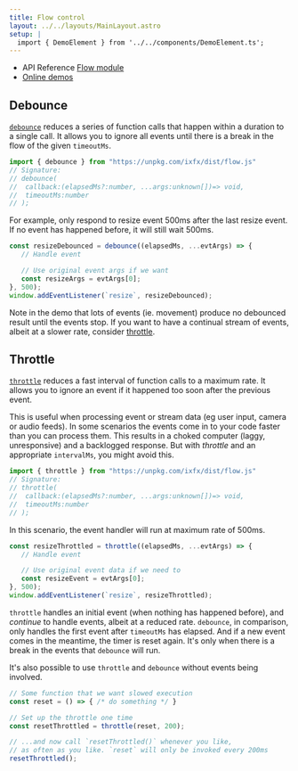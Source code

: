 ```yaml
---
title: Flow control
layout: ../../layouts/MainLayout.astro
setup: |
  import { DemoElement } from '../../components/DemoElement.ts';
---
```


<div class="tip"><ul>
<li>API Reference <a href="https://clinth.github.io/ixfx/modules/Flow.html">Flow module</a></li>
<li><a href="https://clinth.github.io/ixfx-demos/flow/">Online demos</a></li>
</ul></div>


## Debounce

[`debounce`](https://clinth.github.io/ixfx/functions/Flow.debounce.html) reduces a series of function calls that happen within a duration to a single call. It allows you to ignore all events until there is a break in the flow of the given `timeoutMs`.

```js
import { debounce } from "https://unpkg.com/ixfx/dist/flow.js"
// Signature:
// debounce(
//  callback:(elapsedMs?:number, ...args:unknown[])=> void, 
//  timeoutMs:number
// );
```

For example, only respond to resize event 500ms after the last resize event. If no event has happened before, it will still wait 500ms.

```js
const resizeDebounced = debounce((elapsedMs, ...evtArgs) => {
   // Handle event

   // Use original event args if we want
   const resizeArgs = evtArgs[0];
}, 500);
window.addEventListener(`resize`, resizeDebounced);
```

<demo-element title="Debounce pointermove event" src="/flow/debounce/" />

Note in the demo that lots of events (ie. movement) produce no debounced result until the events stop. If you want to have a continual stream of events, albeit at a slower rate, consider [throttle](#throttle).

## Throttle

[`throttle`](https://clinth.github.io/ixfx/modules/Flow.html#throttle) reduces a fast interval of function calls to a maximum rate. It allows you to ignore an event if it happened too soon after the previous event.

This is useful when processing event or stream data (eg user input, camera or audio feeds). In some scenarios the events come in to your code faster than you can process them. This results in a choked computer (laggy, unresponsive) and a backlogged response. But with _throttle_ and an appropriate `intervalMs`, you might avoid this.

```js
import { throttle } from "https://unpkg.com/ixfx/dist/flow.js"
// Signature:
// throttle(
//  callback:(elapsedMs?:number, ...args:unknown[])=> void, 
//  timeoutMs:number
// );
```

In this scenario, the event handler will run at maximum rate of 500ms.

```js
const resizeThrottled = throttle((elapsedMs, ...evtArgs) => {
   // Handle event

   // Use original event data if we need to
   const resizeEvent = evtArgs[0];
}, 500);
window.addEventListener(`resize`, resizeThrottled);
```

<demo-element title="Throttle pointer move events" src="/flow/throttle/" />

`throttle` handles an initial event (when nothing has happened before), and _continue_ to handle events, albeit at a reduced rate. `debounce`, in comparison, only handles the first event after `timeoutMs` has elapsed. And if a new event comes in the meantime, the timer is reset again. It's only when there is a break in the events that `debounce` will run.

It's also possible to use `throttle` and `debounce` without events being involved.

```js
// Some function that we want slowed execution
const reset = () => { /* do something */ }

// Set up the throttle one time
const resetThrottled = throttle(reset, 200);

// ...and now call `resetThrottled()` whenever you like, 
// as often as you like. `reset` will only be invoked every 200ms
resetThrottled();
```
